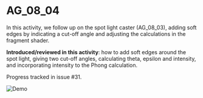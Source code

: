 # AG_08_04

In this activity, we follow up on the spot light caster (AG_08_03), adding soft edges by indicating a cut-off angle and adjusting the calculations in the fragment shader.

**Introduced/reviewed in this activity**: how to add soft edges around the spot light, giving two cut-off angles, calculating theta, epsilon and intensity, and incorporating intensity to the Phong calculation.

Progress tracked in issue #31.


![Demo](demo.png "DEMO AG_08_04")

